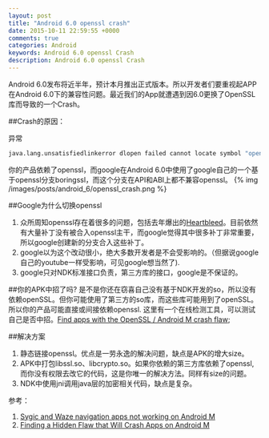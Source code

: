 ```yaml
---
layout: post
title: "Android 6.0 openssl crash"
date: 2015-10-11 22:59:55 +0000
comments: true
categories: Android
keywords: Android 6.0 openssl Crash
description: Android 6.0 openssl Crash
---
```


Android 6.0发布将近半年，预计本月推出正式版本。所以开发者们要重视起APP在Android 6.0下的兼容性问题。最近我们的App就遭遇到因6.0更换了OpenSSL库而导致的一个Crash。

##Crash的原因：

异常

```bash
java.lang.unsatisfiedlinkerror dlopen failed cannot locate symbol "openssl_add_all_algorithms_noconf"
```

你的产品依赖了openssl，而google在Android 6.0中使用了google自己的一个基于openssl分支boringssl，而这个分支在API和ABI上都不兼容openssl。
{% img  /images/posts/android_6/openssl_crash.png %}


##Google为什么切换openssl
1. 众所周知openssl存在着很多的问题，包括去年爆出的[Heartbleed][2]。目前依然有大量补丁没有被合入openssl主干，而google觉得其中很多补丁非常重要，所以google创建新的分支合入这些补丁。
2. google以为这个改动很小，绝大多数开发者是不会受影响的。（但据说google自己的youtube一样受影响，可见google想当然了).
3. google只对NDK标准接口负责，第三方库的接口，google是不保证的。

##你的APK中招了吗?
是不是你还在窃喜自己没有基于NDK开发的so，所以没有依赖openSSL。但你可能使用了第三方的so库，而这些库可能用到了openSSL。所以你的产品可能直接或间接依赖openssl. 这里有一个在线检测工具，可以测试自己是否中招。[Find apps with the OpenSSL / Android M crash flaw][3];


##解决方案
1. 静态链接openssl。优点是一劳永逸的解决问题，缺点是APK的增大size。
2. APK中打包libssl.so、libcrypto.so。如果你依赖的第三方库依赖了openssl, 而你没有权限去改它的代码，这是你唯一的解决方法。同样有size的问题。
3. NDK中使用jni调用java层的加密相关代码，缺点是复杂。


参考：

1. [Sygic and Waze navigation apps not working on Android M][1]
2. [Finding a Hidden Flaw that Will Crash Apps on Android M][4]

[1]:https://code.google.com/p/android-developer-preview/issues/detail?id=2410
[2]:https://www.us-cert.gov/ncas/alerts/TA14-098A
[3]:https://searchlight.sourcedna.com/search
[4]:https://sourcedna.com/blog/20150806/predicting-app-crashes-on-android-m.html



